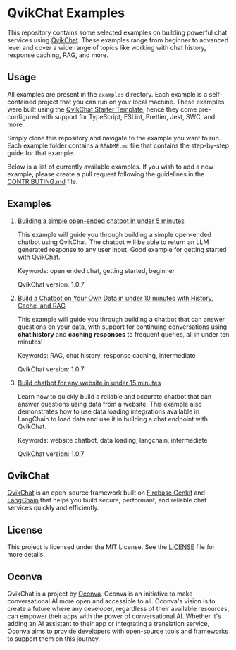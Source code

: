 # QvikChat Examples

This repository contains some selected examples on building powerful chat services using [QvikChat](https://qvikchat.pkural.ca/). These examples range from beginner to advanced level and cover a wide range of topics like working with chat history, response caching, RAG, and more.

## Usage

All examples are present in the `examples` directory. Each example is a self-contained project that you can run on your local machine. These examples were built using the [QvikChat Starter Template](https://github.com/oconva/qvikchat-starter-template), hence they come pre-configured with support for TypeScript, ESLint, Prettier, Jest, SWC, and more.

Simply clone this repository and navigate to the example you want to run. Each example folder contains a `README.md` file that contains the step-by-step guide for that example.

Below is a list of currently available examples. If you wish to add a new example, please create a pull request following the guidelines in the [CONTRIBUTING.md](CONTRIBUTING.md) file.

## Examples

1. [Building a simple open-ended chatbot in under 5 minutes](/examples/simple-open-ended-chatbot)

    This example will guide you through building a simple open-ended chatbot using QvikChat. The chatbot will be able to return an LLM generated response to any user input. Good example for getting started with QvikChat.

    Keywords: open ended chat, getting started, beginner

    QvikChat version: 1.0.7

2. [Build a Chatbot on Your Own Data in under 10 minutes with History, Cache, and RAG](/examples/chatbot-on-your-own-data)

    This example will guide you through building a chatbot that can answer questions on your data, with support for continuing conversations using **chat history** and **caching responses** to frequent queries, all in under ten minutes!

    Keywords: RAG, chat history, response caching, intermediate

    QvikChat version: 1.0.7

3. [Build chatbot for any website in under 15 minutes](/examples/chatbot-for-any-website)

    Learn how to quickly build a reliable and accurate chatbot that can answer questions using data from a website. This example also demonstrates how to use data loading integrations available in LangChain to load data and use it in building a chat endpoint with QvikChat.

    Keywords: website chatbot, data loading, langchain, intermediate

    QvikChat version: 1.0.7

## QvikChat

[QvikChat](https://github.com/oconva/qvikchat) is an open-source framework built on [Firebase Genkit](https://github.com/firebase/genkit) and [LangChain](https://github.com/langchain-ai/langchainjs) that helps you build secure, performant, and reliable chat services quickly and efficiently.

## License

This project is licensed under the MIT License. See the [LICENSE](LICENSE) file for more details.

## Oconva

QvikChat is a project by [Oconva](https://github.com/oconva). Oconva is an initiative to make conversational AI more open and accessible to all. Oconva's vision is to create a future where any developer, regardless of their available resources, can empower their apps with the power of conversational AI. Whether it's adding an AI assistant to their app or integrating a translation service, Oconva aims to provide developers with open-source tools and frameworks to support them on this journey.
